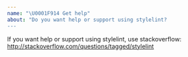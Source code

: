 ```yaml
---
name: "\U0001F914 Get help"
about: "Do you want help or support using stylelint?
---
```


If you want help or support using stylelint, use stackoverflow:
http://stackoverflow.com/questions/tagged/stylelint
